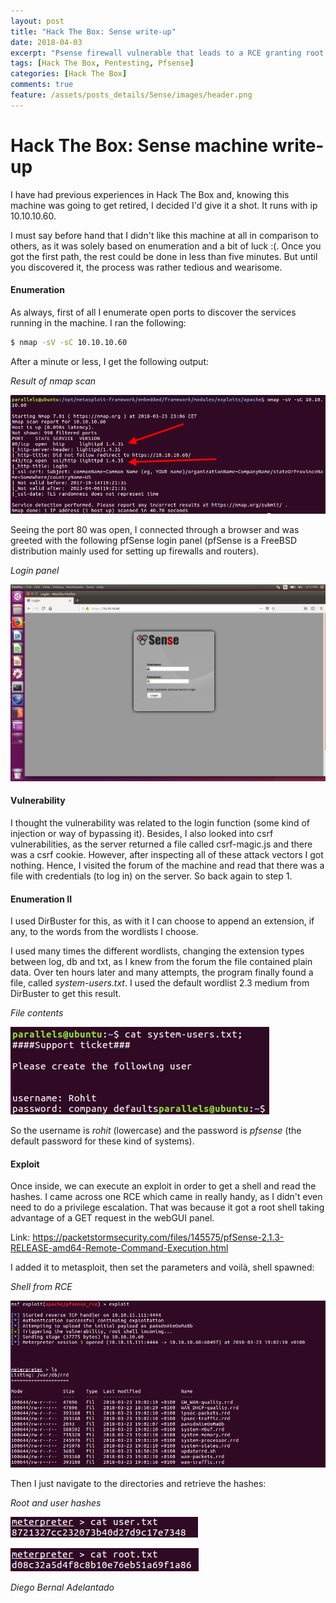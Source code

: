```yaml
---
layout: post
title: "Hack The Box: Sense write-up"
date: 2018-04-03
excerpt: "Psense firewall vulnerable that leads to a RCE granting root access. Simple."
tags: [Hack The Box, Pentesting, Pfsense]
categories: [Hack The Box]
comments: true
feature: /assets/posts_details/Sense/images/header.png
---
```


# Hack The Box: Sense machine write-up

I have had previous experiences in Hack The Box and, knowing this machine was going to get retired, I decided I'd give it a shot. It runs with ip 10.10.10.60.

I must say before hand that I didn't like this machine at all in comparison to others, as it was solely based on enumeration and a bit of luck :(. Once you got the first path, the rest could be done in less than five minutes. But until you discovered it, the process was rather tedious and wearisome.

#### Enumeration

As always, first of all I enumerate open ports to discover the services running in the machine. I ran the following:

```sh
$ nmap -sV -sC 10.10.10.60
```

After a minute or less, I get the following output:

*Result of nmap scan*

![Img](/assets/posts_details/Sense/images/nmap.png "Img")

Seeing the port 80 was open, I connected through a browser and was greeted with the following pfSense login panel (pfSense is a FreeBSD distribution mainly used for setting up firewalls and routers).

*Login panel*

![Img](/assets/posts_details/Sense/images/pfsense.png "Img")

#### Vulnerability

I thought the vulnerability was related to the login function (some kind of injection or way of bypassing it). Besides, I also looked into csrf vulnerabilities, as the server returned a file called csrf-magic.js and there was a csrf cookie. However, after inspecting all of these attack vectors I got nothing. Hence, I visited the forum of the machine and read that there was a file with credentials (to log in) on the server. So back again to step 1.

#### Enumeration II

I used DirBuster for this, as with it I can choose to append an extension, if any, to the words from the wordlists I choose.

I used many times the different wordlists, changing the extension types between log, db and txt, as I knew from the forum the file contained plain data. Over ten hours later and many attempts, the program finally found a file, called *system-users.txt*. I used the default wordlist 2.3 medium from DirBuster to get this result.

*File contents*

![Img](/assets/posts_details/Sense/images/file.png "Img")

So the username is *rohit* (lowercase) and the password is *pfsense*
(the default password for these kind of systems).

#### Exploit

Once inside, we can execute an exploit in order to get a shell and read the hashes. I came across one RCE which came in really handy, as I didn't even need to do a privilege escalation. That was because it got a root shell taking advantage of a GET request in the webGUI panel.

Link: <https://packetstormsecurity.com/files/145575/pfSense-2.1.3-RELEASE-amd64-Remote-Command-Execution.html>

I added it to metasploit, then set the parameters and voilà, shell spawned:

*Shell from RCE*

![Img](/assets/posts_details/Sense/images/rce-exploit.png "Img")

Then I just navigate to the directories and retrieve the hashes:

*Root and user hashes*

![Img](/assets/posts_details/Sense/images/user-hash.png "Img")

![Img](/assets/posts_details/Sense/images/root-hash.png "Img")

*Diego Bernal Adelantado*
